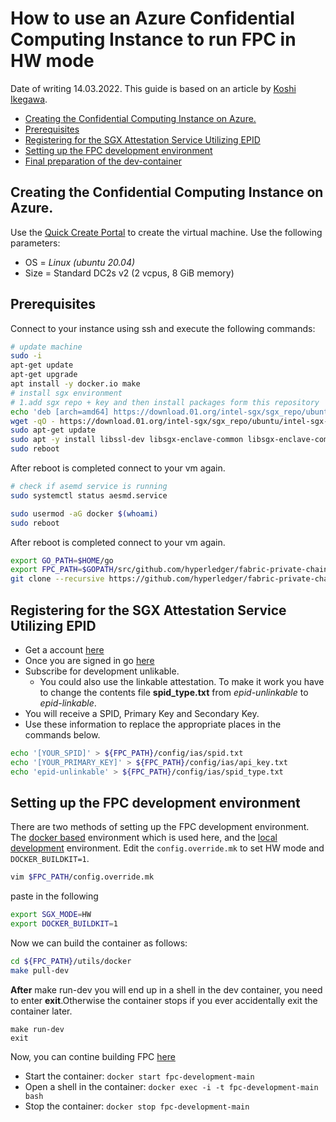 <!---
Copyright (c) Siemens AG, 2022
SPDX-License-Identifier: Apache-2.0
--->
# How to use an Azure Confidential Computing Instance to run FPC in HW mode
Date of writing 14.03.2022.
This guide is based on an article by [Koshi Ikegawa](https://qiita-com.translate.goog/ikegawa-koshi/items/8cf1fef1004fc16beb15?_x_tr_sl=ja&_x_tr_tl=en&_x_tr_hl=de&_x_tr_pto=wapp#fpc%E3%81%AE%E3%83%93%E3%83%AB%E3%83%89).

  - [Creating the Confidential Computing Instance on Azure.](#creating-the-confidential-computing-instance-on-azure)
  - [Prerequisites](#prerequisites)
  - [Registering for the SGX Attestation Service Utilizing EPID](#registering-for-the-sgx-attestation-service-utilizing-epid)
  - [Setting up the FPC development environment](#setting-up-the-fpc-development-environment)
  - [Final preparation of the dev-container](#final-preparation-of-the-dev-container)

## Creating the Confidential Computing Instance on Azure.
Use the [Quick Create Portal](https://docs.microsoft.com/en-us/azure/virtual-machines/linux/quick-create-portal) to create the virtual machine.
Use the following parameters:
* OS = *Linux (ubuntu 20.04)*
* Size = Standard DC2s v2 (2 vcpus, 8 GiB memory)

## Prerequisites
Connect to your instance using ssh and execute the following commands:
```bash
# update machine
sudo -i
apt-get update
apt-get upgrade
apt install -y docker.io make
# install sgx environment
# 1.add sgx repo + key and then install packages form this repository
echo 'deb [arch=amd64] https://download.01.org/intel-sgx/sgx_repo/ubuntu focal main' | sudo tee /etc/apt/sources.list.d/intel-sgx.list
wget -qO - https://download.01.org/intel-sgx/sgx_repo/ubuntu/intel-sgx-deb.key | sudo apt-key add -
sudo apt-get update
sudo apt -y install libssl-dev libsgx-enclave-common libsgx-enclave-common-dev libsgx-ae-qe3 libsgx-ae-qve libsgx-epid libsgx-launch libsgx-pce-logic libsgx-qe3-logic libsgx-quote-ex libsgx-uae-service libsgx-urts
sudo reboot
```
After reboot is completed connect to your vm again.
```bash
# check if asemd service is running
sudo systemctl status aesmd.service
```
```bash
sudo usermod -aG docker $(whoami)
sudo reboot
``` 
After reboot is completed connect to your vm again.
```bash
export GO_PATH=$HOME/go
export FPC_PATH=$GOPATH/src/github.com/hyperledger/fabric-private-chaincode 
git clone --recursive https://github.com/hyperledger/fabric-private-chaincode.git $FPC_PATH
```

## Registering for the SGX Attestation Service Utilizing EPID
* Get a account [here](https://www.intel.com/content/www/us/en/forms/basic-intel-registration.html)
* Once you are signed in go [here](https://api.portal.trustedservices.intel.com/EPID-attestation)
* Subscribe for development unlikable.
  * You could also use the linkable attestation. To make it work you have to change the contents file **spid_type.txt** from *epid-unlinkable* to *epid-linkable*.
* You will receive a SPID, Primary Key and Secondary Key.
* Use these information to replace the appropriate places in the commands below.

```bash
echo '[YOUR_SPID]' > ${FPC_PATH}/config/ias/spid.txt
echo '[YOUR_PRIMARY_KEY]' > ${FPC_PATH}/config/ias/api_key.txt
echo 'epid-unlinkable' > ${FPC_PATH}/config/ias/spid_type.txt
```

## Setting up the FPC development environment 
There are two methods of setting up the FPC development environment.
The [docker based](../../README.md#option-1-using-the-docker-based-fpc-development-environment) environment which is used here, and the [local development](../../README.md#option-2-setting-up-your-system-to-do-local-development) environment.
Edit the ``config.override.mk``  to set HW mode and ``DOCKER_BUILDKIT=1``.
```bash
vim $FPC_PATH/config.override.mk
```
paste in the following
```bash
export SGX_MODE=HW
export DOCKER_BUILDKIT=1
```
Now we can build the container as follows:
```bash
cd ${FPC_PATH}/utils/docker
make pull-dev
```
**After** make run-dev you will end up in a shell in the dev container, you need to enter **exit**.Otherwise the container stops if you ever accidentally exit the container later.
```
make run-dev
exit
```
Now, you can contine building FPC [here](../../README.md#build-fabric-private-chaincode)
* Start the container: ``docker start fpc-development-main``
* Open a shell in the container: ``docker exec -i -t fpc-development-main bash``
* Stop the container: ``docker stop fpc-development-main``
